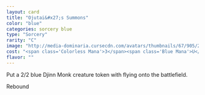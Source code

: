 ```yaml
---
layout: card
title: "Ojutai&#x27;s Summons"
color: "blue"
categories: sorcery blue
type: "Sorcery"
rarity: "C"
image: "http://media-dominaria.cursecdn.com/avatars/thumbnails/67/905/200/283/635608917307680497.png"
cost: "<span class='Colorless Mana'>3</span><span class='Blue Mana'>U</span><span class='Blue Mana'>U</span>"
flavor: ""
---
```


Put a 2/2 blue Djinn Monk creature token with flying onto the battlefield.

Rebound
